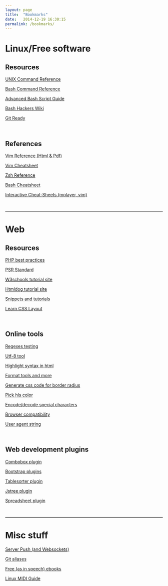 ```yaml
---
layout: page
title:  "Bookmarks"
date:   2014-12-19 16:30:15
permalink: /bookmarks/
---
```

# Linux/Free software

## Resources
[<i class="fa fa-external-link"></i> UNIX Command Reference](http://cb.vu/unixtoolbox.xhtml)

[<i class="fa fa-external-link"></i> Bash Command Reference](http://ss64.com/bash/)

[<i class="fa fa-external-link"></i> Advanced Bash Script Guide](http://www.tldp.org/LDP/abs/html/)

[<i class="fa fa-external-link"></i> Bash Hackers Wiki](http://wiki.bash-hackers.org)

[<i class="fa fa-external-link"></i> Git Ready]( http://gitready.com)

<br />

## References
[<i class="fa fa-external-link"></i> Vim Reference (Html & Pdf)](http://tnerual.eriogerg.free.fr/vimqrc-es.html)

[<i class="fa fa-external-link"></i> Vim Cheatsheet](https://linuxtoy.org/img/2011/09/vim_cheat_sheet_for_programmers_screen.png)

[<i class="fa fa-external-link"></i> Zsh Reference](http://www.bash2zsh.com/zsh_refcard/refcard.pdf)

[<i class="fa fa-external-link"></i> Bash Cheatsheet](http://www.scribd.com/doc/88404386/Bash-Cheat-Sheet)

[<i class="fa fa-external-link"></i> Interactive Cheat-Sheets (mplayer, vim)](http://sheet.shiar.nl/)

<br />

---

# Web

## Resources

[<i class="fa fa-external-link"></i> PHP best practices](http://www.phptherightway.com/)

[<i class="fa fa-external-link"></i> PSR Standard](http://www.php-fig.org/)

[<i class="fa fa-external-link"></i> W3schools tutorial site](http://www.w3schools.com)

[<i class="fa fa-external-link"></i> Htmldog tutorial site](http://www.htmldog.com)

[<i class="fa fa-external-link"></i> Snippets and tutorials](http://www.the-art-of-web.com/)

[<i class="fa fa-external-link"></i> Learn CSS Layout](http://learnlayout.com/)

<br />

## Online tools
[<i class="fa fa-external-link"></i> Regexes testing](http://regex101.com/)

[<i class="fa fa-external-link"></i> Utf-8 tool](http://www.cogsci.ed.ac.uk/~richard/utf-8.html)

[<i class="fa fa-external-link"></i> Highlight syntax in html](http://tohtml.com/)

[<i class="fa fa-external-link"></i> Format tools and more](http://www.freeformatter.com)

[<i class="fa fa-external-link"></i> Generate css code for border radius](http://border-radius.com/)

[<i class="fa fa-external-link"></i> Pick hls color](http://hslpicker.com/)

[<i class="fa fa-external-link"></i> Encode/decode special characters](http://www.the-art-of-web.com/javascript/escape/)

[<i class="fa fa-external-link"></i> Browser compatibility](http://caniuse.com)

[<i class="fa fa-external-link"></i> User agent string](http://www.useragentstring.com/)

<br />

## Web development plugins
[<i class="fa fa-external-link"></i> Combobox plugin](https://select2.github.io/)

[<i class="fa fa-external-link"></i> Bootstrap plugins](http://bootsnipp.com)

[<i class="fa fa-external-link"></i> Tablesorter plugin](http://mottie.github.io/tablesorter)

[<i class="fa fa-external-link"></i> Jstree plugin](http://www.jstree.com)

[<i class="fa fa-external-link"></i> Spreadsheet plugin](http://handsontable.com/)

<br />

---

# Misc stuff
[<i class="fa fa-external-link"></i> Server Push (and Websockets)](http://stackoverflow.com/questions/11077857/what-are-long-polling-websockets-server-sent-events-sse-and-comet)

[<i class="fa fa-external-link"></i> Git aliases](https://git.wiki.kernel.org/index.php/Aliases#Aliases)

[<i class="fa fa-external-link"></i> Free (as in speech) ebooks](https://github.com/danchoi/kindlefodder)

[<i class="fa fa-external-link"></i> Linux MIDI Guide](http://tedfelix.com/linux/linux-midi.html)

<br />

<!--
[Alias](http://www.cyberciti.biz/tips/bash-aliases-mac-centos-linux-unix.html)
-->
